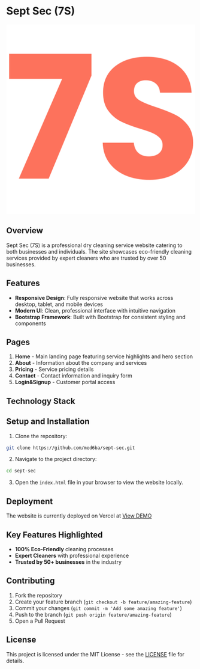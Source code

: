 # Sept Sec (7S)

![7S Logo](assets/images/7S.png)

## Overview

Sept Sec (7S) is a professional dry cleaning service website catering to both businesses and individuals. The site showcases eco-friendly cleaning services provided by expert cleaners who are trusted by over 50 businesses.

## Features

- **Responsive Design**: Fully responsive website that works across desktop, tablet, and mobile devices
- **Modern UI**: Clean, professional interface with intuitive navigation
- **Bootstrap Framework**: Built with Bootstrap for consistent styling and components

## Pages

1. **Home** - Main landing page featuring service highlights and hero section
2. **About** - Information about the company and services
3. **Pricing** - Service pricing details
4. **Contact** - Contact information and inquiry form
5. **Login&Signup** - Customer portal access

## Technology Stack



## Setup and Installation

1. Clone the repository:
```sh
git clone https://github.com/med6ba/sept-sec.git
```

2. Navigate to the project directory:
```sh
cd sept-sec
```

3. Open the `index.html` file in your browser to view the website locally.

## Deployment

The website is currently deployed on Vercel at [View DEMO](https://sept-sec.vercel.app)

## Key Features Highlighted

- **100% Eco-Friendly** cleaning processes
- **Expert Cleaners** with professional experience
- **Trusted by 50+ businesses** in the industry

## Contributing

1. Fork the repository
2. Create your feature branch (`git checkout -b feature/amazing-feature`)
3. Commit your changes (`git commit -m 'Add some amazing feature'`)
4. Push to the branch (`git push origin feature/amazing-feature`)
5. Open a Pull Request

## License

This project is licensed under the MIT License - see the <a href="https://github.com/med6ba/sept-sec/blob/main/LICENSE">LICENSE</a> file for details.
